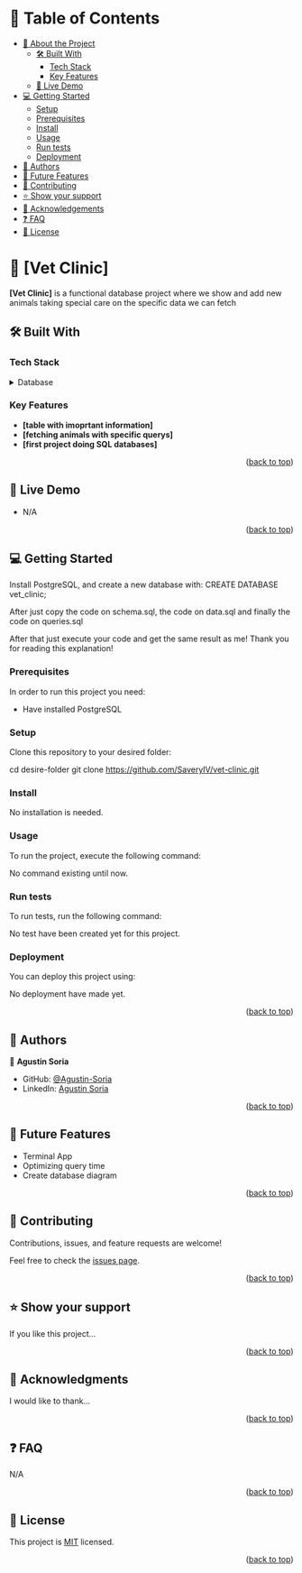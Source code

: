<a name="readme-top"></a>

# 📗 Table of Contents

- [📖 About the Project](#about-project)
  - [🛠 Built With](#built-with)
    - [Tech Stack](#tech-stack)
    - [Key Features](#key-features)
  - [🚀 Live Demo](#live-demo)
- [💻 Getting Started](#getting-started)
  - [Setup](#setup)
  - [Prerequisites](#prerequisites)
  - [Install](#install)
  - [Usage](#usage)
  - [Run tests](#run-tests)
  - [Deployment](#triangular_flag_on_post-deployment)
- [👥 Authors](#authors)
- [🔭 Future Features](#future-features)
- [🤝 Contributing](#contributing)
- [⭐️ Show your support](#support)
- [🙏 Acknowledgements](#acknowledgements)
- [❓ FAQ](#faq)
- [📝 License](#license)

# 📖 [Vet Clinic] <a name="about-project"></a>

**[Vet Clinic]** is a functional database project where we show and add new animals taking special care on the specific data we can fetch

## 🛠 Built With <a name="built-with"></a>

### Tech Stack <a name="tech-stack"></a>

<details>
<summary>Database</summary>
  <ul>
    <li><a href="https://www.postgresql.org/">PostgreSQL</a></li>
  </ul>
</details>

### Key Features <a name="key-features"></a>

- **[table with imoprtant information]**
- **[fetching animals with specific querys]**
- **[first project doing SQL databases]**

<p align="right">(<a href="#readme-top">back to top</a>)</p>

## 🚀 Live Demo <a name="live-demo"></a>

- N/A

<p align="right">(<a href="#readme-top">back to top</a>)</p>


## 💻 Getting Started <a name="getting-started"></a>

Install PostgreSQL, and create a new database with: CREATE DATABASE vet_clinic;

After just copy the code on schema.sql, the code on data.sql and finally the code on queries.sql

After that just execute your code and get the same result as me! Thank you for reading this explanation!

### Prerequisites

In order to run this project you need:

- Have installed PostgreSQL

### Setup

Clone this repository to your desired folder:

  cd desire-folder
  git clone https://github.com/SaveryIV/vet-clinic.git

### Install

No installation is needed.

### Usage

To run the project, execute the following command:

No command existing until now.

### Run tests

To run tests, run the following command:

No test have been created yet for this project.

### Deployment

You can deploy this project using:

No deployment have made yet.

<p align="right">(<a href="#readme-top">back to top</a>)</p>


## 👥 Authors <a name="authors"></a>


👤 **Agustin Soria**

- GitHub: [@Agustin-Soria](https://github.com/SaveryIV)
- LinkedIn: [Agustin Soria](https://www.linkedin.com/in/agust%C3%ADn-ricardo-soria-meza-979747228/)

<p align="right">(<a href="#readme-top">back to top</a>)</p>


## 🔭 Future Features <a name="future-features"></a>

- Terminal App
- Optimizing query time
- Create database diagram

<p align="right">(<a href="#readme-top">back to top</a>)</p>


## 🤝 Contributing <a name="contributing"></a>

Contributions, issues, and feature requests are welcome!

Feel free to check the [issues page](../../issues/).

<p align="right">(<a href="#readme-top">back to top</a>)</p>

## ⭐️ Show your support <a name="support"></a>

If you like this project...

<p align="right">(<a href="#readme-top">back to top</a>)</p>


## 🙏 Acknowledgments <a name="acknowledgements"></a>

I would like to thank...

<p align="right">(<a href="#readme-top">back to top</a>)</p>


## ❓ FAQ <a name="faq"></a>

N/A

<p align="right">(<a href="#readme-top">back to top</a>)</p>


## 📝 License <a name="license"></a>

This project is [MIT](./LICENSE) licensed.

<p align="right">(<a href="#readme-top">back to top</a>)</p>